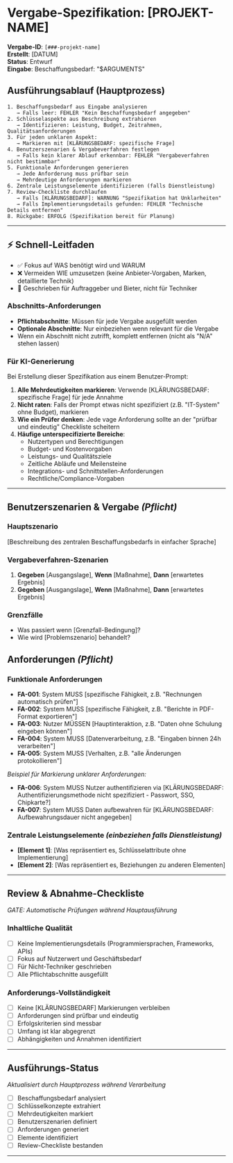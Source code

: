 # Vergabe-Spezifikation: [PROJEKT-NAME]

**Vergabe-ID**: `[###-projekt-name]`  
**Erstellt**: [DATUM]  
**Status**: Entwurf  
**Eingabe**: Beschaffungsbedarf: "$ARGUMENTS"

## Ausführungsablauf (Hauptprozess)
```
1. Beschaffungsbedarf aus Eingabe analysieren
   → Falls leer: FEHLER "Kein Beschaffungsbedarf angegeben"
2. Schlüsselaspekte aus Beschreibung extrahieren
   → Identifizieren: Leistung, Budget, Zeitrahmen, Qualitätsanforderungen
3. Für jeden unklaren Aspekt:
   → Markieren mit [KLÄRUNGSBEDARF: spezifische Frage]
4. Benutzerszenarien & Vergabeverfahren festlegen
   → Falls kein klarer Ablauf erkennbar: FEHLER "Vergabeverfahren nicht bestimmbar"
5. Funktionale Anforderungen generieren
   → Jede Anforderung muss prüfbar sein
   → Mehrdeutige Anforderungen markieren
6. Zentrale Leistungselemente identifizieren (falls Dienstleistung)
7. Review-Checkliste durchlaufen
   → Falls [KLÄRUNGSBEDARF]: WARNUNG "Spezifikation hat Unklarheiten"
   → Falls Implementierungsdetails gefunden: FEHLER "Technische Details entfernen"
8. Rückgabe: ERFOLG (Spezifikation bereit für Planung)
```

---

## ⚡ Schnell-Leitfaden
- ✅ Fokus auf WAS benötigt wird und WARUM
- ❌ Vermeiden WIE umzusetzen (keine Anbieter-Vorgaben, Marken, detaillierte Technik)
- 👥 Geschrieben für Auftraggeber und Bieter, nicht für Techniker

### Abschnitts-Anforderungen
- **Pflichtabschnitte**: Müssen für jede Vergabe ausgefüllt werden
- **Optionale Abschnitte**: Nur einbeziehen wenn relevant für die Vergabe
- Wenn ein Abschnitt nicht zutrifft, komplett entfernen (nicht als "N/A" stehen lassen)

### Für KI-Generierung
Bei Erstellung dieser Spezifikation aus einem Benutzer-Prompt:
1. **Alle Mehrdeutigkeiten markieren**: Verwende [KLÄRUNGSBEDARF: spezifische Frage] für jede Annahme
2. **Nicht raten**: Falls der Prompt etwas nicht spezifiziert (z.B. "IT-System" ohne Budget), markieren
3. **Wie ein Prüfer denken**: Jede vage Anforderung sollte an der "prüfbar und eindeutig" Checkliste scheitern
4. **Häufige unterspecifizierte Bereiche**:
   - Nutzertypen und Berechtigungen
   - Budget- und Kostenvorgaben
   - Leistungs- und Qualitätsziele
   - Zeitliche Abläufe und Meilensteine
   - Integrations- und Schnittstellen-Anforderungen
   - Rechtliche/Compliance-Vorgaben

---

## Benutzerszenarien & Vergabe *(Pflicht)*

### Hauptszenario
[Beschreibung des zentralen Beschaffungsbedarfs in einfacher Sprache]

### Vergabeverfahren-Szenarien
1. **Gegeben** [Ausgangslage], **Wenn** [Maßnahme], **Dann** [erwartetes Ergebnis]
2. **Gegeben** [Ausgangslage], **Wenn** [Maßnahme], **Dann** [erwartetes Ergebnis]

### Grenzfälle
- Was passiert wenn [Grenzfall-Bedingung]?
- Wie wird [Problemszenario] behandelt?

## Anforderungen *(Pflicht)*

### Funktionale Anforderungen
- **FA-001**: System MUSS [spezifische Fähigkeit, z.B. "Rechnungen automatisch prüfen"]
- **FA-002**: System MUSS [spezifische Fähigkeit, z.B. "Berichte in PDF-Format exportieren"]  
- **FA-003**: Nutzer MÜSSEN [Hauptinteraktion, z.B. "Daten ohne Schulung eingeben können"]
- **FA-004**: System MUSS [Datenverarbeitung, z.B. "Eingaben binnen 24h verarbeiten"]
- **FA-005**: System MUSS [Verhalten, z.B. "alle Änderungen protokollieren"]

*Beispiel für Markierung unklarer Anforderungen:*
- **FA-006**: System MUSS Nutzer authentifizieren via [KLÄRUNGSBEDARF: Authentifizierungsmethode nicht spezifiziert - Passwort, SSO, Chipkarte?]
- **FA-007**: System MUSS Daten aufbewahren für [KLÄRUNGSBEDARF: Aufbewahrungsdauer nicht angegeben]

### Zentrale Leistungselemente *(einbeziehen falls Dienstleistung)*
- **[Element 1]**: [Was repräsentiert es, Schlüsselattribute ohne Implementierung]
- **[Element 2]**: [Was repräsentiert es, Beziehungen zu anderen Elementen]

---

## Review & Abnahme-Checkliste
*GATE: Automatische Prüfungen während Hauptausführung*

### Inhaltliche Qualität
- [ ] Keine Implementierungsdetails (Programmiersprachen, Frameworks, APIs)
- [ ] Fokus auf Nutzerwert und Geschäftsbedarf
- [ ] Für Nicht-Techniker geschrieben
- [ ] Alle Pflichtabschnitte ausgefüllt

### Anforderungs-Vollständigkeit
- [ ] Keine [KLÄRUNGSBEDARF] Markierungen verbleiben
- [ ] Anforderungen sind prüfbar und eindeutig  
- [ ] Erfolgskriterien sind messbar
- [ ] Umfang ist klar abgegrenzt
- [ ] Abhängigkeiten und Annahmen identifiziert

---

## Ausführungs-Status
*Aktualisiert durch Hauptprozess während Verarbeitung*

- [ ] Beschaffungsbedarf analysiert
- [ ] Schlüsselkonzepte extrahiert
- [ ] Mehrdeutigkeiten markiert
- [ ] Benutzerszenarien definiert
- [ ] Anforderungen generiert
- [ ] Elemente identifiziert
- [ ] Review-Checkliste bestanden

---